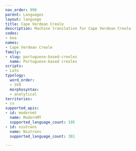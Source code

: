 ```yaml
---
nav_order: 998
parent: Languages
layout: language
title: Cape Verdean Creole
description: Machine translation for Cape Verdean Creole
codes:
- kea
names:
- Cape Verdean Creole
family:
- slug: portuguese-based-creoles
  name: Portuguese-based creoles
scripts:
- Latn
typology:
  word_order:
  - SVO
  morphosyntax:
  - analytical
territories:
- cv
supported_apis:
- id: modernmt
  name: ModernMT
  supported_language_count: 195
- id: niutrans
  name: Niutrans
  supported_language_count: 381

---
```


